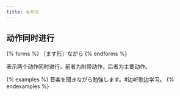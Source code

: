 ```yaml
---
title: ながら
---
```


## 动作同时进行

{% forms %}
〔ます形〕ながら
{% endforms %}

表示两个动作同时进行，前者为附带动作，后者为主要动作。

{% examples %}
音楽を聞きながら勉強します。#边听歌边学习。
{% endexamples %}
